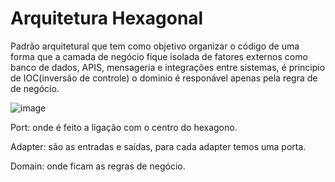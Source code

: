 
# Arquitetura Hexagonal
Padrão arquitetural que tem como objetivo organizar o código de uma forma que a camada de negócio fique isolada de fatores externos como banco de dados, APIS, mensageria
e integrações entre sistemas, é principio de IOC(inversão de controle) o dominio é responável apenas pela regra de de negócio.

![image](https://user-images.githubusercontent.com/59370831/148806833-d8b1e5de-853f-4120-927e-122b74b5e6f0.png)

Port: onde é feito a ligação com o centro do hexagono.

Adapter: são as entradas e saídas, para cada adapter temos uma porta.

Domain: onde ficam as regras de negócio.
